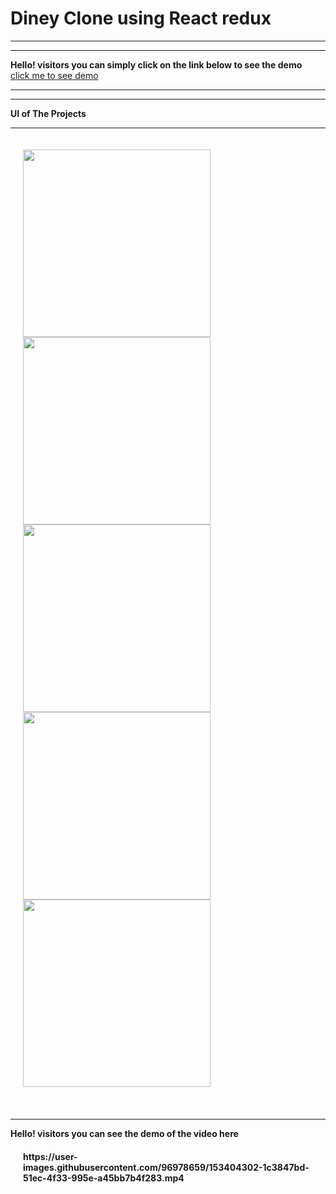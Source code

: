 # Diney Clone using React redux
<hr>
<hr>
  <B>Hello! visitors you can simply click on the link below to see the demo</B><br>
<a href="https://custom-disney.web.app/">click me to see demo</a>

<hr>
<hr>
<B>UI of The Projects</B[This is an external link to genome.gov] (https://www.genome.gov/)>
<hr>

<div style="display:flex; padding:20px; justify-content:center;";>
  <div>
    <img src="https://user-images.githubusercontent.com/96978659/153400159-0a173d38-441f-41f5-bdb4-7d04b7bcb89a.png" width="300" height="300" />
     <img src="https://user-images.githubusercontent.com/96978659/153400158-0297860e-e3f7-4ba5-8bc6-1608ea8a232d.png" width="300" height="300" />
     <img src="https://user-images.githubusercontent.com/96978659/153400193-8c53065c-2fbe-4cef-82ef-f658c51bba09.png" width="300" height="300" />
    <img src="https://user-images.githubusercontent.com/96978659/153400236-84e95df5-fcde-4e93-800a-0e7294e7fb20.png" width="300" height="300" />
    <img src="https://user-images.githubusercontent.com/96978659/153400257-12963aca-f3f1-4922-926f-5d64407e1ac3.png" width="300" height="300" />
  </div>
</div><br>
<hr>
Hello! visitors you can see the demo of the video here 

<div style="display:flex; padding:20px; justify-content:center;";>
  <div>
    https://user-images.githubusercontent.com/96978659/153404302-1c3847bd-51ec-4f33-995e-a45bb7b4f283.mp4
  </div>
</div>





<!-- https://user-images.githubusercontent.com/96978659/153404302-1c3847bd-51ec-4f33-995e-a45bb7b4f283.mp4 -->



